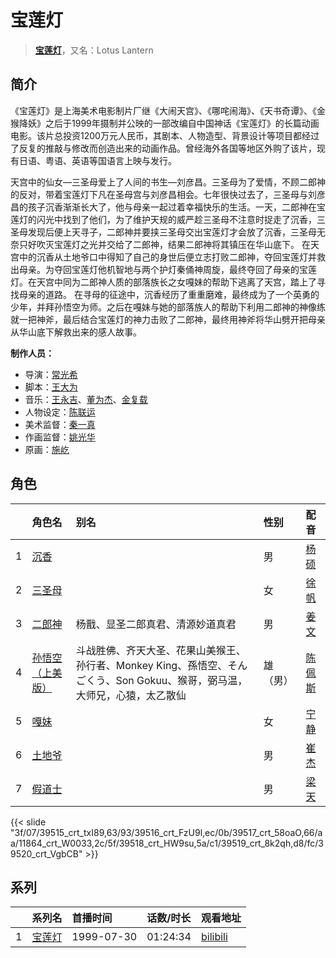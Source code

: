 # 宝莲灯


> <u>**[宝莲灯](http://bgm.tv/subject/3849)**</u>，又名：Lotus Lantern

## 简介


《宝莲灯》是上海美术电影制片厂继《大闹天宫》、《哪咤闹海》、《天书奇谭》、《金猴降妖》之后于1999年摄制并公映的一部改编自中国神话《宝莲灯》的长篇动画电影。该片总投资1200万元人民币，其剧本、人物造型、背景设计等项目都经过了反复的推敲与修改而创造出来的动画作品。曾经海外各国等地区外购了该片，现有日语、粤语、英语等国语言上映与发行。

天宫中的仙女—三圣母爱上了人间的书生—刘彦昌。三圣母为了爱情，不顾二郎神的反对，带着宝莲灯下凡在圣母宫与刘彦昌相会。七年很快过去了，三圣母与刘彦昌的孩子沉香渐渐长大了，他与母亲一起过着幸福快乐的生活。一天，二郎神在宝莲灯的闪光中找到了他们，为了维护天规的威严趁三圣母不注意时捉走了沉香，三圣母发现后便上天寻子，二郎神并要挟三圣母交出宝莲灯才会放了沉香，三圣母无奈只好吹灭宝莲灯之光并交给了二郎神，结果二郎神将其镇压在华山底下。
在天宫中的沉香从土地爷口中得知了自己的身世后便立志打败二郎神，夺回宝莲灯并救出母亲。为夺回宝莲灯他机智地与两个护灯秦俑神周旋，最终夺回了母亲的宝莲灯。在天宫中同为二郎神人质的部落族长之女嘎妹的帮助下逃离了天宫，踏上了寻找母亲的道路。
在寻母的征途中，沉香经历了重重磨难，最终成为了一个英勇的少年，并拜孙悟空为师。之后在嘎妹与她的部落族人的帮助下利用二郎神的神像练就一把神斧，最后结合宝莲灯的神力击败了二郎神，最终用神斧将华山劈开把母亲从华山底下解救出来的感人故事。

**制作人员：**
- 导演：[常光希](http://bgm.tv/person/15679)
- 脚本：[王大为](http://bgm.tv/person/64946)
- 音乐：[王永吉](http://bgm.tv/person/38736)、[董为杰](http://bgm.tv/person/22430)、[金复载](http://bgm.tv/person/19177)
- 人物设定：[陈联运](http://bgm.tv/person/59989)
- 美术监督：[秦一真](http://bgm.tv/person/22191)
- 作画监督：[姚光华](http://bgm.tv/person/60504)
- 原画：[施屹](http://bgm.tv/person/22333)

## 角色

|     |   角色名   |   别名  | 性别 |  配音  |
|:--- |:------  |:----      |:---  |:--   |
| 1 | [沉香](http://bgm.tv/character/39515) |  | 男 | [杨硕](http://bgm.tv/person/22443) |
| 2 | [三圣母](http://bgm.tv/character/39516) |  | 女 | [徐帆](http://bgm.tv/person/19692) |
| 3 | [二郎神](http://bgm.tv/character/39517) | 杨戬、显圣二郎真君、清源妙道真君 | 男 | [姜文](http://bgm.tv/person/22444) |
| 4 | [孙悟空（上美版）](http://bgm.tv/character/11864) | 斗战胜佛、齐天大圣、花果山美猴王、孙行者、Monkey King、孫悟空、そん ごくう、Son Gokuu、猴哥，弼马温，大师兄，心猿，太乙散仙 | 雄（男） | [陈佩斯](http://bgm.tv/person/17856) |
| 5 | [嘎妹](http://bgm.tv/character/39518) |  | 女 | [宁静](http://bgm.tv/person/16730) |
| 6 | [土地爷](http://bgm.tv/character/39519) |  | 男 | [崔杰](http://bgm.tv/person/22445) |
| 7 | [假道士](http://bgm.tv/character/39520) |  | 男 | [梁天](http://bgm.tv/person/22446) |

{{< slide "3f/07/39515_crt_txI89,63/93/39516_crt_FzU9l,ec/0b/39517_crt_58oaO,66/aa/11864_crt_W0033,2c/5f/39518_crt_HW9su,5a/c1/39519_crt_8k2qh,d8/fc/39520_crt_VgbCB" >}}

## 系列

|     |   系列名   |   首播时间  | 话数/时长  | 观看地址 |
|:---  |:------    |:----      |:---       |:---  |
| 1 |[宝莲灯](https://bgm.tv/subject/3849)| 1999-07-30 | 01:24:34 | [bilibili](https://www.bilibili.com/video/BV12p4y157XY/)  |



